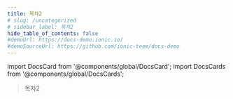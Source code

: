 ```yaml
---
title: 목차2
# slug: /uncategorized
# sidebar_label: 목차2
hide_table_of_contents: false
#demoUrl: https://docs-demo.ionic.io/
#demoSourceUrl: https://github.com/ionic-team/docs-demo
---
```


import DocsCard from '@components/global/DocsCard';
import DocsCards from '@components/global/DocsCards';

<head>
  <title>목차2</title>
  <meta
    name="description"
    content="목차2"
  />
   
  <link rel="canonical" href="https://velog.io/@csk917work" />
  <link rel="alternate" href="https://velog.io/@csk917work" hreflang="x-default" />
  <link rel="alternate" href="https://velog.io/@csk917work" hreflang="en" />
  <meta property="og:url" content="https://velog.io/@csk917work" /> 

</head>

> 목차2

<DocsCards>
  <DocsCard header="Introduction" href="/"  >
  </DocsCard>
  
  <DocsCard header="Uncategorized" href="uncategorized/나는 생각이 너무 많아 정리"  >
  </DocsCard>
 
</DocsCards>
